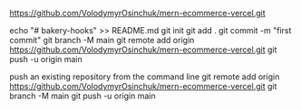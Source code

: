 https://github.com/VolodymyrOsinchuk/mern-ecommerce-vercel.git

echo "# bakery-hooks" >> README.md
git init
git add .
git commit -m "first commit"
git branch -M main
git remote add origin https://github.com/VolodymyrOsinchuk/mern-ecommerce-vercel.git
git push -u origin main

push an existing repository from the command line
git remote add origin https://github.com/VolodymyrOsinchuk/mern-ecommerce-vercel.git
git branch -M main
git push -u origin main
